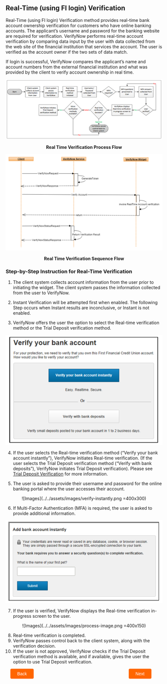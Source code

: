 ## Real-Time (using FI login) Verification

Real-Time (using FI login) Verification  method provides real-time bank account ownership verification for customers who have online banking accounts. The applicant’s username and password for the banking website are required for verification. VerifyNow performs real-time account verification by comparing data input by the user with data collected from the web site of the financial institution that services the account. The user is verified as the account owner if the two sets of data match.

If login is successful, VerifyNow compares the applicant’s name and account numbers from the external financial institution and what was provided by the client to verify account ownership in real time.

<center>

![Images](../../assets/images/rtv-process-flow.png)

<b>Real Time Verification Process Flow</b>
</center>

<center>

![Images](../../assets/images/rtv-sequence.png)

<b>Real Time Verification Sequence Flow</b>

</center>

### Step-by-Step Instruction for Real-Time Verification

1.	The client system collects account information from the user prior to initiating the widget. The client system passes the information collected from the user to VerifyNow.
                         
2.	Instant Verification will be attempted first when enabled. The following Step occurs when Instant results are inconclusive, or Instant is not enabled. 

3.	VerifyNow offers the user the option to select the Real-time verification method or the Trial Deposit verification method.

<center>

![Images](../../assets/images/50-50-page.png)

</center>

4.	If the user selects the Real-time verification method (“Verify your bank account instantly”), VerifyNow initiates Real-time verification.  (If the user selects the Trial Deposit verification method (“Verify with bank deposits”), VerifyNow initiates Trial Deposit verification). Please see [Trial Deposit Verification](?path=docs/verifynow-account-verification-method/trial-deposit-verification.md) for more information.


5.	The user is asked to provide their username and password for the online banking portal where the user accesses their account.


<center>

![Images](../../assets/images/verify-instantly.png =400x300)

</center>

6.	If Multi-Factor Authentication (MFA) is required, the user is asked to provide additional information.

<center>

![Images](../../assets/images/add-account-instant.png)

</center>

7.	If the user is verified, VerifyNow displays the Real-time verification in-progress screen to the user.

<center>

![Images](../../assets/images/process-image.png =400x150)

</center>

8.	Real-time verification is completed.
9.	VerifyNow passes control back to the client system, along with the verification decision.
10.	If the user is not approved, VerifyNow checks if the Trial Deposit verification method is available, and if available, gives the user the option to use Trial Deposit verification.



<div class="debit-card-button-container">
<div class="debit-card-left-button">
<a href="?path=docs/verifynow-account-verification-method.md">Back</a>
</div>
<div class="debit-card-right-button"><a href="?path=docs/verifynow-account-verification-method/trial-deposit-verification.md">Next</a></div>
</div>

<style>
    .debit-card-button-container {
        position: relative;
        width: 100%;
        height: 30px;
        font-family: sans-serif;
        margin: 0px 15px;
    }
    .debit-card-left-button a,
    .debit-card-right-button a{
        position: absolute;
        display: inline;
        border: 0px;
        background: rgb(255, 102, 0);
        color: rgb(255, 255, 255);
        padding: 8px 22px;
        cursor: pointer;
        border-radius: 4px;                                
        text-align: center;
        text-decoration: none;
        transition: all 0.3s ease;
    }
    .debit-card-left-button a{ 
        left: 0;
    }
    .debit-card-right-button a{
        right: 10%;
    }
    .debit-card-left-button a:hover,
    .debit-card-right-button a:hover {
        color: #f60;
        background-color: white;
        border: 2px solid #f60;
    }
    .confirm-button {
        padding: 2px;
        font-weight: bold;
    }
</style>